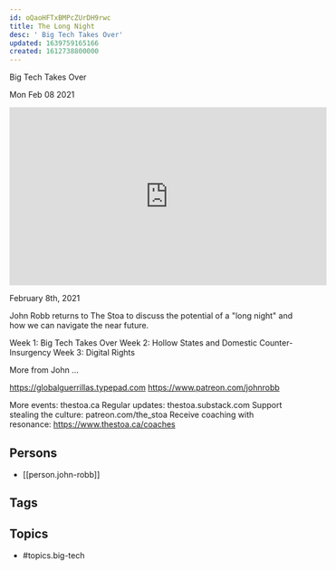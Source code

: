 ```yaml
---
id: oQaoHFTxBMPcZUrDH9rwc
title: The Long Night
desc: ' Big Tech Takes Over'
updated: 1639759165166
created: 1612738800000
---
```



 Big Tech Takes Over

Mon Feb 08 2021

<iframe width="560" height="315" src="https://www.youtube.com/embed/lN2FKnRB1Xo" title="The Long Night: Big Tech Takes Over w/ John Robb" frameborder="0" allow="accelerometer; autoplay; clipboard-write; encrypted-media; gyroscope; picture-in-picture" allowfullscreen ></iframe>

February 8th, 2021

John Robb returns to The Stoa to discuss the potential of a "long night" and how we can navigate the near future. 

Week 1: Big Tech Takes Over
Week 2: Hollow States and Domestic Counter-Insurgency
Week 3: Digital Rights

More from John ...

https://globalguerrillas.typepad.com
https://www.patreon.com/johnrobb

More events: thestoa.ca
Regular updates: thestoa.substack.com
Support stealing the culture: patreon.com/the_stoa
Receive coaching with resonance: https://www.thestoa.ca/coaches

## Persons

- [[person.john-robb]]

## Tags



## Topics

- #topics.big-tech

